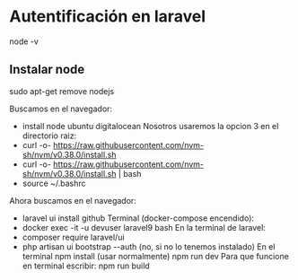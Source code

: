 # Autentificación en laravel
node -v

## Instalar node
sudo apt-get remove nodejs

Buscamos en el navegador:
* install node ubuntu digitalocean
Nosotros usaremos la opcion 3 en el directorio raiz:
* curl -o- https://raw.githubusercontent.com/nvm-sh/nvm/v0.38.0/install.sh
* curl -o- https://raw.githubusercontent.com/nvm-sh/nvm/v0.38.0/install.sh | bash
* source ~/.bashrc


Ahora buscamos en el navegador:
* laravel ui install github
Terminal (docker-compose encendido): 
* docker exec -it -u devuser laravel9 bash
En la terminal de laravel:
* composer require laravel/ui
* php artisan ui bootstrap --auth
(no, si no lo tenemos instalado)
En el terminal
npm install
(usar normalmente)
npm run dev
Para que funcione en terminal escribir:
npm run build

